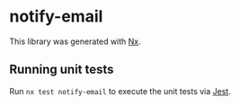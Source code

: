 # notify-email

This library was generated with [Nx](https://nx.dev).

## Running unit tests

Run `nx test notify-email` to execute the unit tests via [Jest](https://jestjs.io).
